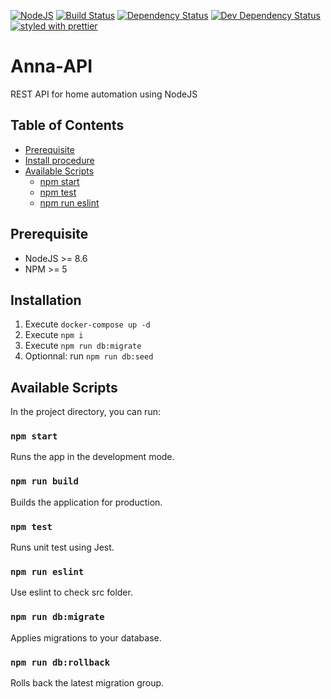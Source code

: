 [![NodeJS](https://img.shields.io/badge/node-%3E%3D%208-brightgreen.svg)](https://nodejs.org/en/)
[![Build Status](https://travis-ci.org/7h1b0/Anna.svg?branch=master)](https://travis-ci.org/7h1b0/Anna)
[![Dependency Status](https://img.shields.io/david/7h1b0/anna/master.svg)](https://david-dm.org/7h1b0/Anna)
[![Dev Dependency Status](https://img.shields.io/david/dev/7h1b0/anna/master.svg)](https://david-dm.org/7h1b0/Anna#info=devDependencies)
[![styled with prettier](https://img.shields.io/badge/styled_with-prettier-ff69b4.svg)](https://github.com/prettier/prettier)

# Anna-API

REST API for home automation using NodeJS

## Table of Contents

- [Prerequisite](#prerequisite)
- [Install procedure](#install-procedure)
- [Available Scripts](#available-scripts)
  - [npm start](#npm-start)
  - [npm test](#npm-test)
  - [npm run eslint](#npm-run-eslint)

## Prerequisite

- NodeJS >= 8.6
- NPM >= 5

## Installation

1. Execute `docker-compose up -d`
1. Execute `npm i`
1. Execute `npm run db:migrate`
1. Optionnal: run `npm run db:seed`

## Available Scripts

In the project directory, you can run:

### `npm start`

Runs the app in the development mode.

### `npm run build`

Builds the application for production.

### `npm test`

Runs unit test using Jest.

### `npm run eslint`

Use eslint to check src folder.

### `npm run db:migrate`

Applies migrations to your database.

### `npm run db:rollback`

Rolls back the latest migration group.
